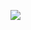 ![](http://www.plantuml.com/plantuml/proxy?cache=no&src=https://raw.githubusercontent.com/oleksandrblazhko/ai-214-andrienko/Laboratory_work_7/2-SoftwareDesign/2.7-PlantUML/DataModel.puml)
